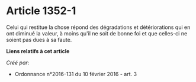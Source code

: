 # Article 1352-1

Celui qui restitue la chose répond des dégradations et détériorations qui en ont diminué la valeur, à moins qu'il ne soit de
bonne foi et que celles-ci ne soient pas dues à sa faute.

**Liens relatifs à cet article**

_Créé par_:

  - Ordonnance n°2016-131 du 10 février 2016 - art. 3
